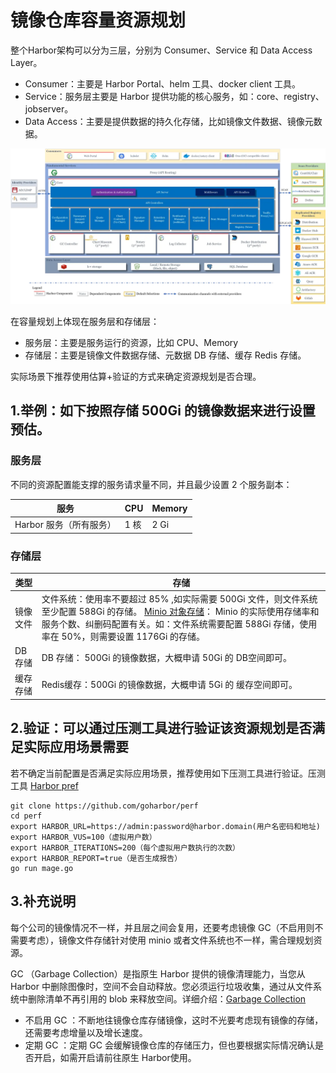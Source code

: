 #  镜像仓库容量资源规划

整个Harbor架构可以分为三层，分别为 Consumer、Service 和 Data Access Layer。

- Consumer：主要是 Harbor Portal、helm 工具、docker client 工具。
- Service：服务层主要是 Harbor 提供功能的核心服务，如：core、registry、jobserver。
- Data Access：主要是提供数据的持久化存储，比如镜像文件数据、镜像元数据。

![资源架构](../images/resource-architecture.png)

在容量规划上体现在服务层和存储层：

- 服务层：主要是服务运行的资源，比如 CPU、Memory
- 存储层：主要是镜像文件数据存储、元数据 DB 存储、缓存 Redis 存储。

实际场景下推荐使用估算+验证的方式来确定资源规划是否合理。

## 1.举例：如下按照存储 500Gi 的镜像数据来进行设置预估。

### 服务层
不同的资源配置能支撑的服务请求量不同，并且最少设置 2 个服务副本：


|  服务                                               | CPU | Memory |
| -------------------------------------     | -------- | -------- |
| Harbor 服务（所有服务）          | 1 核    | 2 Gi    |

### 存储层


| 类型     | 存储                                                                                            |
| -------- | ----------------------------------------------------------------------------------------------- |
| 镜像文件 | 文件系统：使用率不要超过 85% ,如实际需要 500Gi 文件，则文件系统至少配置 588Gi 的存储。  [Minio 对象存储](https://min.io/product/erasure-code-calculator)： Minio 的实际使用存储率和服务个数、纠删码配置有关。如：文件系统需要配置 588Gi 存储，使用率在 50%，则需要设置 1176Gi 的存储。 |
| DB 存储  | DB 存储： 500Gi 的镜像数据，大概申请 50Gi 的 DB空间即可。       |
| 缓存存储 | Redis缓存：500Gi 的镜像数据，大概申请 5Gi 的 缓存空间即可。 |

## 2.验证：可以通过压测工具进行验证该资源规划是否满足实际应用场景需要

若不确定当前配置是否满足实际应用场景，推荐使用如下压测工具进行验证。压测工具 [Harbor pref](https://github.com/goharbor/perf)


```
git clone https://github.com/goharbor/perf
cd perf
export HARBOR_URL=https://admin:password@harbor.domain(用户名密码和地址)
export HARBOR_VUS=100（虚拟用户数）
export HARBOR_ITERATIONS=200（每个虚拟用户数执行的次数）
export HARBOR_REPORT=true（是否生成报告）
go run mage.go
```
## 3.补充说明

每个公司的镜像情况不一样，并且层之间会复用，还要考虑镜像 GC（不启用则不需要考虑），镜像文件存储针对使用 minio 或者文件系统也不一样，需合理规划资源。

GC （Garbage Collection）是指原生 Harbor 提供的镜像清理能力，当您从 Harbor 中删除图像时，空间不会自动释放。您必须运行垃圾收集，通过从文件系统中删除清单不再引用的 blob 来释放空间。详细介绍：[Garbage Collection](https://goharbor.io/docs/edge/administration/garbage-collection/)

- 不启用 GC ：不断地往镜像仓库存储镜像，这时不光要考虑现有镜像的存储，还需要考虑增量以及增长速度。
- 定期 GC ：定期 GC 会缓解镜像仓库的存储压力，但也要根据实际情况确认是否开启，如需开启请前往原生 Harbor使用。
